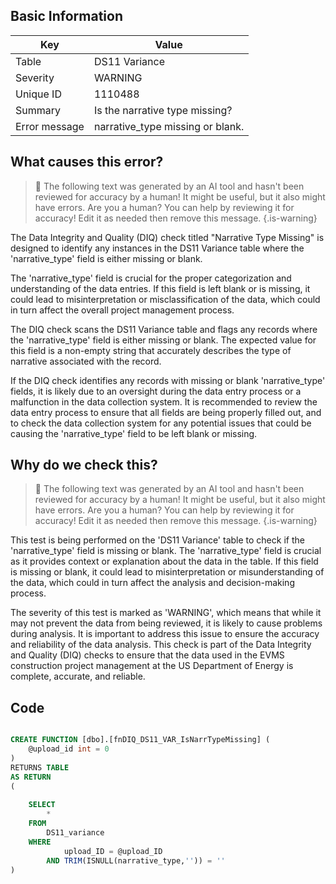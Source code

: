 ## Basic Information
| Key         | Value          |
|-------------|----------------|
| Table       | DS11 Variance |
| Severity    | WARNING |
| Unique ID   | 1110488   |
| Summary     | Is the narrative type missing? |
| Error message | narrative_type missing or blank. |

## What causes this error?

> :robot: The following text was generated by an AI tool and hasn't been reviewed for accuracy by a human! It might be useful, but it also might have errors. Are you a human? You can help by reviewing it for accuracy! Edit it as needed then remove this message.
{.is-warning}

The Data Integrity and Quality (DIQ) check titled "Narrative Type Missing" is designed to identify any instances in the DS11 Variance table where the 'narrative_type' field is either missing or blank. 

The 'narrative_type' field is crucial for the proper categorization and understanding of the data entries. If this field is left blank or is missing, it could lead to misinterpretation or misclassification of the data, which could in turn affect the overall project management process.

The DIQ check scans the DS11 Variance table and flags any records where the 'narrative_type' field is either missing or blank. The expected value for this field is a non-empty string that accurately describes the type of narrative associated with the record. 

If the DIQ check identifies any records with missing or blank 'narrative_type' fields, it is likely due to an oversight during the data entry process or a malfunction in the data collection system. It is recommended to review the data entry process to ensure that all fields are being properly filled out, and to check the data collection system for any potential issues that could be causing the 'narrative_type' field to be left blank or missing.
## Why do we check this?

> :robot: The following text was generated by an AI tool and hasn't been reviewed for accuracy by a human! It might be useful, but it also might have errors. Are you a human? You can help by reviewing it for accuracy! Edit it as needed then remove this message.
{.is-warning}

This test is being performed on the 'DS11 Variance' table to check if the 'narrative_type' field is missing or blank. The 'narrative_type' field is crucial as it provides context or explanation about the data in the table. If this field is missing or blank, it could lead to misinterpretation or misunderstanding of the data, which could in turn affect the analysis and decision-making process.

The severity of this test is marked as 'WARNING', which means that while it may not prevent the data from being reviewed, it is likely to cause problems during analysis. It is important to address this issue to ensure the accuracy and reliability of the data analysis. This check is part of the Data Integrity and Quality (DIQ) checks to ensure that the data used in the EVMS construction project management at the US Department of Energy is complete, accurate, and reliable.
## Code

```sql

CREATE FUNCTION [dbo].[fnDIQ_DS11_VAR_IsNarrTypeMissing] (
	@upload_id int = 0
)
RETURNS TABLE
AS RETURN
(
	
	SELECT
		*
	FROM 
		DS11_variance
	WHERE 
			upload_ID = @upload_ID
		AND TRIM(ISNULL(narrative_type,'')) = ''
)
```
